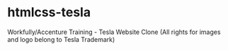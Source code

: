 # htmlcss-tesla
Workfully/Accenture Training - Tesla Website Clone (All rights for images and logo belong to Tesla Trademark)
